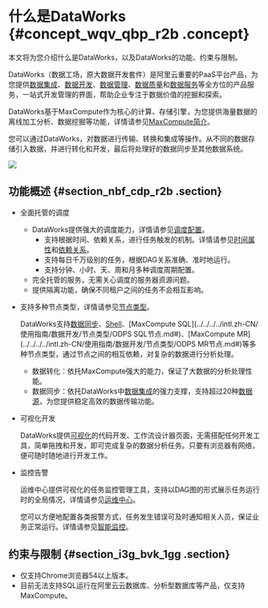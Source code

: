 # 什么是DataWorks {#concept_wqv_qbp_r2b .concept}

本文将为您介绍什么是DataWorks，以及DataWorks的功能、约束与限制。

DataWorks（数据工场，原大数据开发套件）是阿里云重要的PaaS平台产品，为您提供[数据集成](../../../../intl.zh-CN/使用指南/数据集成/数据集成简介/数据集成概述.md#)、[数据开发](../../../../intl.zh-CN/使用指南/数据开发/解决方案.md#)、[数据管理](../../../../intl.zh-CN/使用指南/数据管理/数据管理概述.md#)、[数据质量](../../../../intl.zh-CN/使用指南/数据质量/数据质量概述.md#)和[数据服务](../../../../intl.zh-CN/使用指南/数据服务/数据服务概览.md#)等全方位的产品服务，一站式开发管理的界面，帮助企业专注于数据价值的挖掘和探索。

DataWorks基于MaxCompute作为核心的计算、存储引擎，为您提供海量数据的离线加工分析、数据挖掘等功能，详情请参见[MaxCompute简介](../../../../intl.zh-CN/产品简介/什么是MaxCompute.md#)。

您可以通过DataWorks，对数据进行传输、转换和集成等操作。从不同的数据存储引入数据，并进行转化和开发，最后将处理好的数据同步至其他数据系统。

![](http://static-aliyun-doc.oss-cn-hangzhou.aliyuncs.com/assets/img/16167/15617149208910_zh-CN.png)

## 功能概述 {#section_nbf_cdp_r2b .section}

-   全面托管的调度
    -   DataWorks提供强大的调度能力，详情请参见[调度配置](../../../../intl.zh-CN/使用指南/数据开发/调度配置/基本属性.md#)。
        -   支持根据时间、依赖关系，进行任务触发的机制。详情请参见[时间属性](../../../../intl.zh-CN/使用指南/数据开发/调度配置/时间属性.md#)和[依赖关系](../../../../intl.zh-CN/使用指南/数据开发/调度配置/依赖关系.md#)。
        -   支持每日千万级别的任务，根据DAG关系准确、准时地运行。
        -   支持分钟、小时、天、周和月多种调度周期配置。
    -   完全托管的服务，无需关心调度的服务器资源问题。
    -   提供隔离功能，确保不同租户之间的任务不会相互影响。
-   支持多种节点类型，详情请参见[节点类型](../../../../intl.zh-CN/使用指南/数据开发/节点类型/节点类型介绍.md#)。

    DataWorks支持[数据同步](../../../../intl.zh-CN/使用指南/数据开发/节点类型/数据同步节点.md#)、[Shell](../../../../intl.zh-CN/使用指南/数据开发/节点类型/SHELL节点.md#)、[MaxCompute SQL](../../../../intl.zh-CN/使用指南/数据开发/节点类型/ODPS SQL节点.md#)、[MaxCompute MR](../../../../intl.zh-CN/使用指南/数据开发/节点类型/ODPS MR节点.md#)等多种节点类型，通过节点之间的相互依赖，对复杂的数据进行分析处理。

    -   数据转化：依托MaxCompute强大的能力，保证了大数据的分析处理性能。
    -   数据同步：依托DataWorks中[数据集成](../../../../intl.zh-CN/使用指南/数据集成/数据集成简介/数据集成概述.md#)的强力支撑，支持超过20种[数据源](../../../../intl.zh-CN/使用指南/数据集成/数据源配置/支持的数据源.md#)，为您提供稳定高效的数据传输功能。
-   可视化开发

    DataWorks提供[可视化](../../../../intl.zh-CN/使用指南/数据开发/界面功能/界面功能点介绍.md#)的代码开发、工作流设计器页面，无需搭配任何开发工具，简单拖拽和开发，即可完成复杂的数据分析任务。只要有浏览器有网络，便可随时随地进行开发工作。

-   监控告警

    运维中心提供可视化的任务监控管理工具，支持以DAG图的形式展示任务运行时的全局情况，详情请参见[运维中心](../../../../intl.zh-CN/使用指南/运维中心/运维中心概述.md#)。

    您可以方便地配置各类报警方式，任务发生错误可及时通知相关人员，保证业务正常运行。详情请参见[智能监控](../../../../intl.zh-CN/使用指南/运维中心/智能监控/智能监控概述.md#)。


## 约束与限制 {#section_i3g_bvk_1gg .section}

-   仅支持Chrome浏览器54以上版本。
-   目前无法支持SQL运行在阿里云云数据库、分析型数据库等产品，仅支持MaxCompute。

